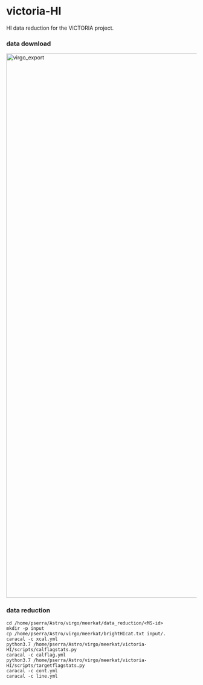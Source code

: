# victoria-HI

HI data reduction for the ViCTORIA project.

### data download

<img width="1438" alt="virgo_export" src="https://github.com/paoloserra/victoria-HI/assets/6591265/63831f9d-e736-4cbb-b10f-4b59b854ada9">

### data reduction

```
cd /home/pserra/Astro/virgo/meerkat/data_reduction/<MS-id>
mkdir -p input
cp /home/pserra/Astro/virgo/meerkat/brightHIcat.txt input/.
caracal -c xcal.yml
python3.7 /home/pserra/Astro/virgo/meerkat/victoria-HI/scripts/calflagstats.py
caracal -c calflag.yml
python3.7 /home/pserra/Astro/virgo/meerkat/victoria-HI/scripts/targetflagstats.py
caracal -c cont.yml
caracal -c line.yml
